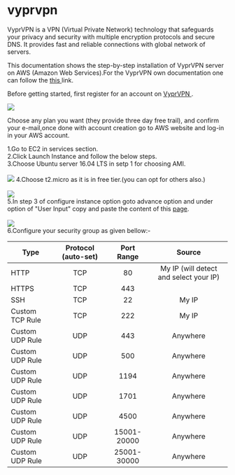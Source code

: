 # vyprvpn
<p>
VyprVPN is a VPN (Virtual Private Network) technology that safeguards your privacy and security with multiple encryption protocols and secure DNS. It provides fast and reliable connections with global network of servers.
</p>
<p>
  This documentation shows the step-by-step installation of VyprVPN server on AWS (Amazon Web Services).For the VyprVPN own documentation one can follow the <a href="https://support.goldenfrog.com/hc/en-us/articles/360004447451-Deploy-VyprVPN-Cloud-on-Amazon-Web-Services-AWS-"> this </a> link.
 </p>
 
 <p>
  Before getting started, first register for an account on <a href="www.vyprvpn.com"> VyprVPN </a>.
 </p>
<img src="https://gitresource.s3.us-east-2.amazonaws.com/vyprvpn/Screenshot+from+2019-07-16+16-18-54.png">
<p>
Choose any plan you want (they provide three day free trail), and confirm your e-mail,once done with account creation go to 
AWS website and log-in in your AWS account.
<p>
  1.Go to EC2 in services section. <br>
  2.Click Launch Instance and follow the below steps. <br>
  3.Choose Ubuntu server 16.04 LTS in setp 1 for choosing AMI.<br><br>
  <img src="https://gitresource.s3.us-east-2.amazonaws.com/vyprvpn/screenshots/Screenshot+from+2019-07-17+16-36-36.png">
  4.Choose t2.micro as it is in free tier.(you can opt for others also.)<br><br>
  <img src="https://gitresource.s3.us-east-2.amazonaws.com/vyprvpn/screenshots/Screenshot+from+2019-07-17+16-36-52.png"><br>
  5.In step 3 of configure instance option goto advance option and under option of "User Input" copy and paste the content of this <a href="https://www.goldenfrog.website/downloads/vyprvpn/server/cloud-init.txt">page</a>. <br><br>
  <img src="https://gitresource.s3.us-east-2.amazonaws.com/vyprvpn/screenshots/Screenshot+from+2019-07-17+16-37-32.png">
  <br>
  6.Configure your security group as given bellow:- <br>
  
  
|Type             |Protocol (auto-set)  |Port Range   |Source|
|-----------------|:-------------------:|:-----------:|:------:|
|HTTP	            |TCP	                |80	          |My IP (will detect and select your IP)|
|HTTPS	          |TCP	                |443|	        |My IP|
|SSH	            |TCP	                |22	          |My IP|
|Custom TCP Rule	|TCP	                |222	        |My IP|
|Custom UDP Rule	|UDP	                |443	        |Anywhere|
|Custom UDP Rule	|UDP	                |500	        |Anywhere|
|Custom UDP Rule	|UDP	                |1194	        |Anywhere|
|Custom UDP Rule	|UDP	                |1701	        |Anywhere|
|Custom UDP Rule	|UDP	                |4500	        |Anywhere|
|Custom UDP Rule	|UDP	                |15001-20000	|Anywhere|
|Custom UDP Rule	|UDP	                |25001-30000	|Anywhere|

  
  
  
